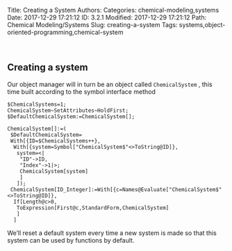 Title: Creating a System
Authors: 
Categories: chemical-modeling,systems
Date: 2017-12-29 17:21:12
ID: 3.2.1
Modified: 2017-12-29 17:21:12
Path: Chemical Modeling/Systems
Slug: creating-a-system
Tags: systems,object-oriented-programming,chemical-system

<a id="creating-a-system" style="width:0;height:0;margin:0;padding:0;">&zwnj;</a>

## Creating a system

Our object manager will in turn be an object called  ```ChemicalSystem``` , this time built according to the symbol interface method

	$ChemicalSystems=1;
	ChemicalSystem~SetAttributes~HoldFirst;
	$DefaultChemicalSystem:=ChemicalSystem[];

	ChemicalSystem[]:=(
	 $DefaultChemicalSystem=
	 With[{ID=$ChemicalSystems++},
	  With[{system=Symbol["ChemicalSystem$"<>ToString@ID]},
	   system=<|
	    "ID"->ID,
	    "Index"->1|>;
	    ChemicalSystem[system]
	    ]
	   ]);
	 ChemicalSystem[ID_Integer]:=With[{c=Names@Evaluate["ChemicalSystem$"<>ToString@ID]},
	  If[Length@c>0,
	   ToExpression[First@c,StandardForm,ChemicalSystem]
	   ]
	  ]

We’ll reset a default system every time a new system is made so that this system can be used by functions by default.